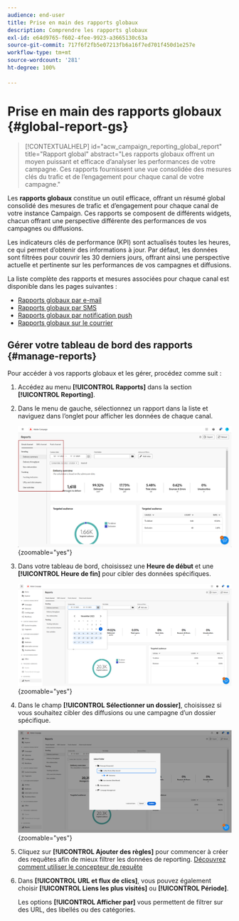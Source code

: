 ```yaml
---
audience: end-user
title: Prise en main des rapports globaux
description: Comprendre les rapports globaux
exl-id: e64d9765-f602-4fee-9923-a3665130c63a
source-git-commit: 717f6f2fb5e07213fb6a16f7ed701f450d1e257e
workflow-type: tm+mt
source-wordcount: '281'
ht-degree: 100%

---
```


# Prise en main des rapports globaux {#global-report-gs}

>[!CONTEXTUALHELP]
>id="acw_campaign_reporting_global_report"
>title="Rapport global"
>abstract="Les rapports globaux offrent un moyen puissant et efficace d’analyser les performances de votre campagne. Ces rapports fournissent une vue consolidée des mesures clés du trafic et de l’engagement pour chaque canal de votre campagne."

Les **rapports globaux** constitue un outil efficace, offrant un résumé global consolidé des mesures de trafic et d’engagement pour chaque canal de votre instance Campaign. Ces rapports se composent de différents widgets, chacun offrant une perspective différente des performances de vos campagnes ou diffusions.

Les indicateurs clés de performance (KPI) sont actualisés toutes les heures, ce qui permet d’obtenir des informations à jour. Par défaut, les données sont filtrées pour couvrir les 30 derniers jours, offrant ainsi une perspective actuelle et pertinente sur les performances de vos campagnes et diffusions.

La liste complète des rapports et mesures associées pour chaque canal est disponible dans les pages suivantes :

* [Rapports globaux par e-mail](global-report-email.md)
* [Rapports globaux par SMS](global-report-sms.md)
* [Rapports globaux par notification push](global-report-push.md)
* [Rapports globaux sur le courrier](global-report-direct.md)

## Gérer votre tableau de bord des rapports {#manage-reports}

Pour accéder à vos rapports globaux et les gérer, procédez comme suit :

1. Accédez au menu **[!UICONTROL Rapports]** dans la section **[!UICONTROL Reporting]**.

1. Dans le menu de gauche, sélectionnez un rapport dans la liste et naviguez dans l’onglet pour afficher les données de chaque canal.

   ![](assets/global_report_manage_3.png){zoomable=&quot;yes&quot;}

1. Dans votre tableau de bord, choisissez une **Heure de début** et une **[!UICONTROL Heure de fin]** pour cibler des données spécifiques.

   ![](assets/global_report_manage_1.png){zoomable=&quot;yes&quot;}

1. Dans le champ **[!UICONTROL Sélectionner un dossier]**, choisissez si vous souhaitez cibler des diffusions ou une campagne d’un dossier spécifique.

   ![](assets/global_report_manage_2.png){zoomable=&quot;yes&quot;}

1. Cliquez sur **[!UICONTROL Ajouter des règles]** pour commencer à créer des requêtes afin de mieux filtrer les données de reporting. [Découvrez comment utiliser le concepteur de requête](../query/query-modeler-overview.md)

1. Dans **[!UICONTROL URL et flux de clics]**, vous pouvez également choisir **[!UICONTROL Liens les plus visités]** ou **[!UICONTROL Période]**.

   Les options **[!UICONTROL Afficher par]** vous permettent de filtrer sur des URL, des libellés ou des catégories.
